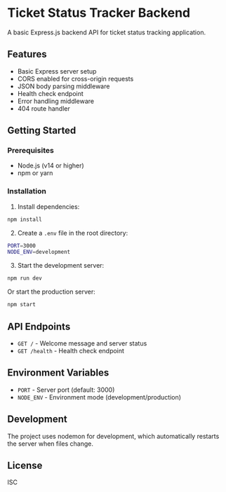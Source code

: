 # Ticket Status Tracker Backend

A basic Express.js backend API for ticket status tracking application.

## Features

- Basic Express server setup
- CORS enabled for cross-origin requests
- JSON body parsing middleware
- Health check endpoint
- Error handling middleware
- 404 route handler

## Getting Started

### Prerequisites

- Node.js (v14 or higher)
- npm or yarn

### Installation

1. Install dependencies:
```bash
npm install
```

2. Create a `.env` file in the root directory:
```bash
PORT=3000
NODE_ENV=development
```

3. Start the development server:
```bash
npm run dev
```

Or start the production server:
```bash
npm start
```

## API Endpoints

- `GET /` - Welcome message and server status
- `GET /health` - Health check endpoint

## Environment Variables

- `PORT` - Server port (default: 3000)
- `NODE_ENV` - Environment mode (development/production)

## Development

The project uses nodemon for development, which automatically restarts the server when files change.

## License

ISC



